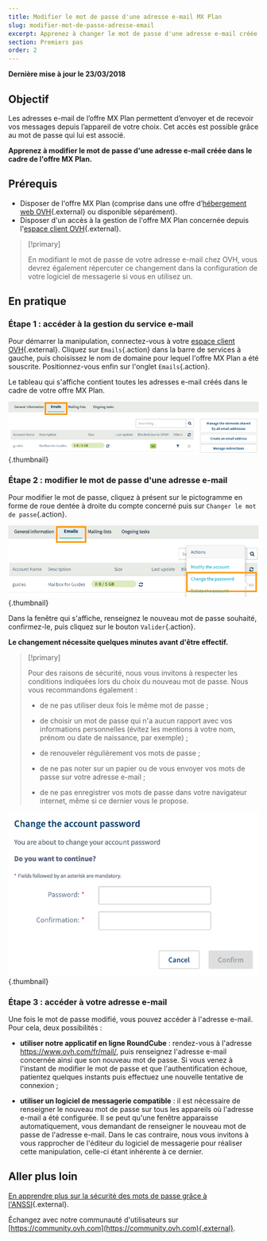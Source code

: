 ```yaml
---
title: Modifier le mot de passe d'une adresse e-mail MX Plan
slug: modifier-mot-de-passe-adresse-email
excerpt: Apprenez à changer le mot de passe d'une adresse e-mail créée dans le cadre de l'offre MX Plan
section: Premiers pas
order: 2
---
```


**Dernière mise à jour le 23/03/2018**

## Objectif

Les adresses e-mail de l’offre MX Plan permettent d’envoyer et de recevoir vos messages depuis l’appareil de votre choix. Cet accès est possible grâce au mot de passe qui lui est associé.

**Apprenez à modifier le mot de passe d'une adresse e-mail créée dans le cadre de l'offre MX Plan.**

## Prérequis
- Disposer de l'offre MX Plan (comprise dans une offre d’[hébergement web OVH](https://www.ovh.com/fr/hebergement-web/){.external} ou disponible séparément).
- Disposer d'un accès à la gestion de l'offre MX Plan concernée depuis l'[espace client OVH](https://www.ovh.com/auth/?action=gotomanager){.external}.

> [!primary]
>
> En modifiant le mot de passe de votre adresse e-mail chez OVH, vous devrez également répercuter ce changement dans la configuration de votre logiciel de messagerie si vous en utilisez un.
>

## En pratique

### Étape 1 : accéder à la gestion du service e-mail

Pour démarrer la manipulation, connectez-vous à votre [espace client OVH](https://www.ovh.com/auth/?action=gotomanager){.external}. Cliquez sur `Emails`{.action} dans la barre de services à gauche, puis choisissez le nom de domaine pour lequel l'offre MX Plan a été souscrite. Positionnez-vous enfin sur l'onglet `Emails`{.action}.

Le tableau qui s'affiche contient toutes les adresses e-mail créés dans le cadre de votre offre MX Plan.

![mxplanpassword](images/change-email-password-step1.png){.thumbnail}

### Étape 2 : modifier le mot de passe d'une adresse e-mail

Pour modifier le mot de passe, cliquez à présent sur le pictogramme en forme de roue dentée à droite du compte concerné puis sur `Changer le mot de passe`{.action}.

![mxplanpassword](images/change-email-password-step2.png){.thumbnail}

Dans la fenêtre qui s'affiche, renseignez le nouveau mot de passe souhaité, confirmez-le, puis cliquez sur le bouton `Valider`{.action}.

**Le changement nécessite quelques minutes avant d'être effectif.**

> [!primary]
>
> Pour des raisons de sécurité, nous vous invitons à respecter les conditions indiquées lors du choix du nouveau mot de passe. Nous vous recommandons également :
>
> - de ne pas utiliser deux fois le même mot de passe ;
>
> - de choisir un mot de passe qui n'a aucun rapport avec vos informations personnelles (évitez les mentions à votre nom, prénom ou date de naissance, par exemple) ;
>
> - de renouveler régulièrement vos mots de passe ;
>
> - de ne pas noter sur un papier ou de vous envoyer vos mots de passe sur votre adresse e-mail ;
>
> - de ne pas enregistrer vos mots de passe dans votre navigateur internet, même si ce dernier vous le propose.
>

![mxplanpassword](images/change-email-password-step3.png){.thumbnail}

### Étape 3 : accéder à votre adresse e-mail

Une fois le mot de passe modifié, vous pouvez accéder à l'adresse e-mail. Pour cela, deux possibilités :

- **utiliser notre applicatif en ligne RoundCube** : rendez-vous à l'adresse <https://www.ovh.com/fr/mail/>, puis renseignez l'adresse e-mail concernée ainsi que son nouveau mot de passe. Si vous venez à l'instant de modifier le mot de passe et que l'authentification échoue, patientez quelques instants puis effectuez une nouvelle tentative de connexion ;

- **utiliser un logiciel de messagerie compatible** : il est nécessaire de renseigner le nouveau mot de passe sur tous les appareils où l'adresse e-mail a été configurée. Il se peut qu'une fenêtre apparaisse automatiquement, vous demandant de renseigner le nouveau mot de passe de l'adresse e-mail. Dans le cas contraire, nous vous invitons à vous rapprocher de l'éditeur du logiciel de messagerie pour réaliser cette manipulation, celle-ci étant inhérente à ce dernier.

## Aller plus loin

[En apprendre plus sur la sécurité des mots de passe grâce à l'ANSSI](http://www.ssi.gouv.fr/guide/mot-de-passe/){.external}.

Échangez avec notre communauté d'utilisateurs sur [https://community.ovh.com](https://community.ovh.com){.external}.